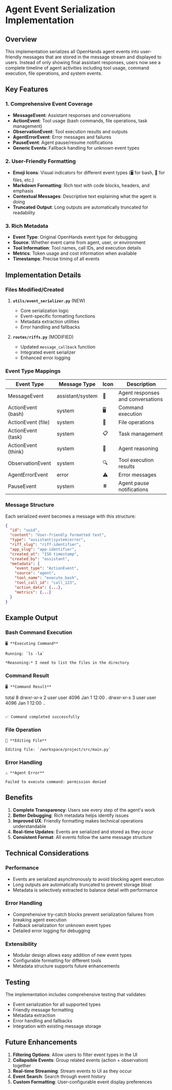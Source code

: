 # Agent Event Serialization Implementation

## Overview

This implementation serializes all OpenHands agent events into user-friendly messages that are stored in the message stream and displayed to users. Instead of only showing final assistant responses, users now see a complete timeline of agent activities including tool usage, command execution, file operations, and system events.

## Key Features

### 1. Comprehensive Event Coverage
- **MessageEvent**: Assistant responses and conversations
- **ActionEvent**: Tool usage (bash commands, file operations, task management)
- **ObservationEvent**: Tool execution results and outputs
- **AgentErrorEvent**: Error messages and failures
- **PauseEvent**: Agent pause/resume notifications
- **Generic Events**: Fallback handling for unknown event types

### 2. User-Friendly Formatting
- **Emoji Icons**: Visual indicators for different event types (🖥️ for bash, 📝 for files, etc.)
- **Markdown Formatting**: Rich text with code blocks, headers, and emphasis
- **Contextual Messages**: Descriptive text explaining what the agent is doing
- **Truncated Output**: Long outputs are automatically truncated for readability

### 3. Rich Metadata
- **Event Type**: Original OpenHands event type for debugging
- **Source**: Whether event came from agent, user, or environment
- **Tool Information**: Tool names, call IDs, and execution details
- **Metrics**: Token usage and cost information when available
- **Timestamps**: Precise timing of all events

## Implementation Details

### Files Modified/Created

1. **`utils/event_serializer.py`** (NEW)
   - Core serialization logic
   - Event-specific formatting functions
   - Metadata extraction utilities
   - Error handling and fallbacks

2. **`routes/riffs.py`** (MODIFIED)
   - Updated `message_callback` function
   - Integrated event serializer
   - Enhanced error logging

### Event Type Mappings

| Event Type | Message Type | Icon | Description |
|------------|--------------|------|-------------|
| MessageEvent | assistant/system | 💬 | Agent responses and conversations |
| ActionEvent (bash) | system | 🖥️ | Command execution |
| ActionEvent (file) | system | 📝 | File operations |
| ActionEvent (task) | system | 📋 | Task management |
| ActionEvent (think) | system | 🤔 | Agent reasoning |
| ObservationEvent | system | 🔍 | Tool execution results |
| AgentErrorEvent | error | ⚠️ | Error messages |
| PauseEvent | system | ⏸️ | Agent pause notifications |

### Message Structure

Each serialized event becomes a message with this structure:

```json
{
  "id": "uuid",
  "content": "User-friendly formatted text",
  "type": "assistant|system|error",
  "riff_slug": "riff-identifier",
  "app_slug": "app-identifier", 
  "created_at": "ISO timestamp",
  "created_by": "assistant",
  "metadata": {
    "event_type": "ActionEvent",
    "source": "agent",
    "tool_name": "execute_bash",
    "tool_call_id": "call_123",
    "action_data": {...},
    "metrics": {...}
  }
}
```

## Example Output

### Bash Command Execution
```
🖥️ **Executing Command**

Running: `ls -la`

*Reasoning:* I need to list the files in the directory
```

### Command Result
```
🖥️ **Command Result**

```
total 8
drwxr-xr-x 2 user user 4096 Jan 1 12:00 .
drwxr-xr-x 3 user user 4096 Jan 1 12:00 ..
```

✅ Command completed successfully
```

### File Operation
```
📝 **Editing File**

Editing file: `/workspace/project/src/main.py`
```

### Error Handling
```
⚠️ **Agent Error**

Failed to execute command: permission denied
```

## Benefits

1. **Complete Transparency**: Users see every step of the agent's work
2. **Better Debugging**: Rich metadata helps identify issues
3. **Improved UX**: Friendly formatting makes technical operations understandable
4. **Real-time Updates**: Events are serialized and stored as they occur
5. **Consistent Format**: All events follow the same message structure

## Technical Considerations

### Performance
- Events are serialized asynchronously to avoid blocking agent execution
- Long outputs are automatically truncated to prevent storage bloat
- Metadata is selectively extracted to balance detail with performance

### Error Handling
- Comprehensive try-catch blocks prevent serialization failures from breaking agent execution
- Fallback serialization for unknown event types
- Detailed error logging for debugging

### Extensibility
- Modular design allows easy addition of new event types
- Configurable formatting for different tools
- Metadata structure supports future enhancements

## Testing

The implementation includes comprehensive testing that validates:
- Event serialization for all supported types
- Friendly message formatting
- Metadata extraction
- Error handling and fallbacks
- Integration with existing message storage

## Future Enhancements

1. **Filtering Options**: Allow users to filter event types in the UI
2. **Collapsible Events**: Group related events (action + observation) together
3. **Real-time Streaming**: Stream events to UI as they occur
4. **Event Search**: Search through event history
5. **Custom Formatting**: User-configurable event display preferences